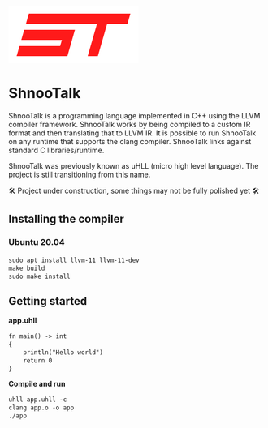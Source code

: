 ![](logo.png)

# ShnooTalk 
ShnooTalk is a programming language implemented in C++ using the LLVM compiler framework. ShnooTalk works by being compiled to a custom IR format and then translating that to LLVM IR. It is possible to run ShnooTalk on any runtime that supports the clang compiler. ShnooTalk links against standard C libraries/runtime.

ShnooTalk was previously known as uHLL (micro high level language). The project is still transitioning from this name.

🛠️ Project under construction, some things may not be fully polished yet 🛠️

## Installing the compiler

### Ubuntu 20.04 
```
sudo apt install llvm-11 llvm-11-dev
make build
sudo make install
```

## Getting started

**app.uhll**
```
fn main() -> int
{
    println("Hello world")
    return 0
}
```

**Compile and run**
```
uhll app.uhll -c
clang app.o -o app
./app
```
